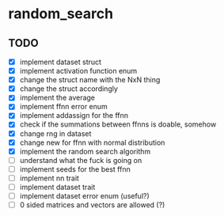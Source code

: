 # random_search

## TODO

- [x] implement dataset struct
- [x] implement activation function enum
- [x] change the struct name with the NxN thing
- [x] change the struct accordingly
- [x] implement the average
- [x] implement ffnn error enum
- [x] implement addassign for the ffnn
- [x] check if the summations between ffnns is doable, somehow
- [x] change rng in dataset
- [x] change new for ffnn with normal distribution
- [x] implement the random search algorithm
- [ ] understand what the fuck is going on
- [ ] implement seeds for the best ffnn
- [ ] implement nn trait
- [ ] implement dataset trait
- [ ] implement dataset error enum (useful?)
- [ ] 0 sided matrices and vectors are allowed (?)
